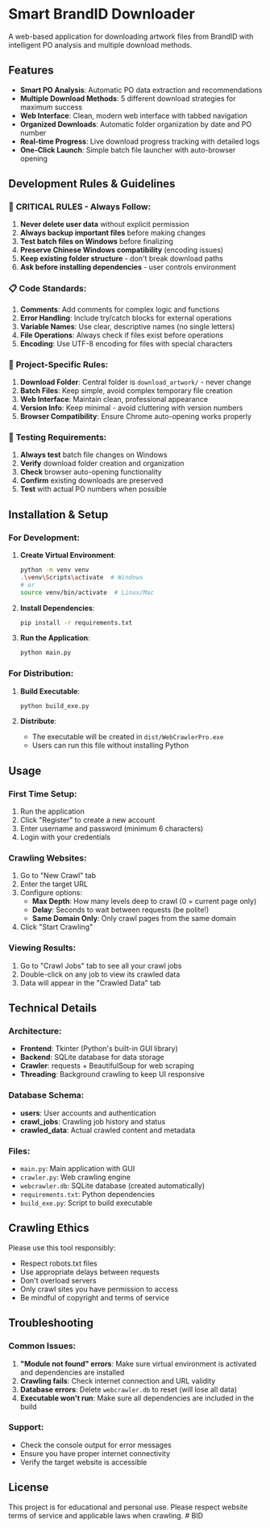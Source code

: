 # Smart BrandID Downloader

A web-based application for downloading artwork files from BrandID with intelligent PO analysis and multiple download methods.

## Features

- **Smart PO Analysis**: Automatic PO data extraction and recommendations
- **Multiple Download Methods**: 5 different download strategies for maximum success
- **Web Interface**: Clean, modern web interface with tabbed navigation
- **Organized Downloads**: Automatic folder organization by date and PO number
- **Real-time Progress**: Live download progress tracking with detailed logs
- **One-Click Launch**: Simple batch file launcher with auto-browser opening

## Development Rules & Guidelines

### 🚨 **CRITICAL RULES - Always Follow:**
1. **Never delete user data** without explicit permission
2. **Always backup important files** before making changes
3. **Test batch files on Windows** before finalizing
4. **Preserve Chinese Windows compatibility** (encoding issues)
5. **Keep existing folder structure** - don't break download paths
6. **Ask before installing dependencies** - user controls environment

### 📋 **Code Standards:**
1. **Comments**: Add comments for complex logic and functions
2. **Error Handling**: Include try/catch blocks for external operations
3. **Variable Names**: Use clear, descriptive names (no single letters)
4. **File Operations**: Always check if files exist before operations
5. **Encoding**: Use UTF-8 encoding for files with special characters

### 🎯 **Project-Specific Rules:**
1. **Download Folder**: Central folder is `download_artwork/` - never change
2. **Batch Files**: Keep simple, avoid complex temporary file creation
3. **Web Interface**: Maintain clean, professional appearance
4. **Version Info**: Keep minimal - avoid cluttering with version numbers
5. **Browser Compatibility**: Ensure Chrome auto-opening works properly

### 🔧 **Testing Requirements:**
1. **Always test** batch file changes on Windows
2. **Verify** download folder creation and organization
3. **Check** browser auto-opening functionality
4. **Confirm** existing downloads are preserved
5. **Test** with actual PO numbers when possible

## Installation & Setup

### For Development:

1. **Create Virtual Environment**:
   ```bash
   python -m venv venv
   .\venv\Scripts\activate  # Windows
   # or
   source venv/bin/activate  # Linux/Mac
   ```

2. **Install Dependencies**:
   ```bash
   pip install -r requirements.txt
   ```

3. **Run the Application**:
   ```bash
   python main.py
   ```

### For Distribution:

1. **Build Executable**:
   ```bash
   python build_exe.py
   ```

2. **Distribute**:
   - The executable will be created in `dist/WebCrawlerPro.exe`
   - Users can run this file without installing Python

## Usage

### First Time Setup:
1. Run the application
2. Click "Register" to create a new account
3. Enter username and password (minimum 6 characters)
4. Login with your credentials

### Crawling Websites:
1. Go to "New Crawl" tab
2. Enter the target URL
3. Configure options:
   - **Max Depth**: How many levels deep to crawl (0 = current page only)
   - **Delay**: Seconds to wait between requests (be polite!)
   - **Same Domain Only**: Only crawl pages from the same domain
4. Click "Start Crawling"

### Viewing Results:
1. Go to "Crawl Jobs" tab to see all your crawl jobs
2. Double-click on any job to view its crawled data
3. Data will appear in the "Crawled Data" tab

## Technical Details

### Architecture:
- **Frontend**: Tkinter (Python's built-in GUI library)
- **Backend**: SQLite database for data storage
- **Crawler**: requests + BeautifulSoup for web scraping
- **Threading**: Background crawling to keep UI responsive

### Database Schema:
- **users**: User accounts and authentication
- **crawl_jobs**: Crawling job history and status
- **crawled_data**: Actual crawled content and metadata

### Files:
- `main.py`: Main application with GUI
- `crawler.py`: Web crawling engine
- `webcrawler.db`: SQLite database (created automatically)
- `requirements.txt`: Python dependencies
- `build_exe.py`: Script to build executable

## Crawling Ethics

Please use this tool responsibly:
- Respect robots.txt files
- Use appropriate delays between requests
- Don't overload servers
- Only crawl sites you have permission to access
- Be mindful of copyright and terms of service

## Troubleshooting

### Common Issues:

1. **"Module not found" errors**: Make sure virtual environment is activated and dependencies are installed
2. **Crawling fails**: Check internet connection and URL validity
3. **Database errors**: Delete `webcrawler.db` to reset (will lose all data)
4. **Executable won't run**: Make sure all dependencies are included in the build

### Support:
- Check the console output for error messages
- Ensure you have proper internet connectivity
- Verify the target website is accessible

## License

This project is for educational and personal use. Please respect website terms of service and applicable laws when crawling.
#   B I D 
 
 
